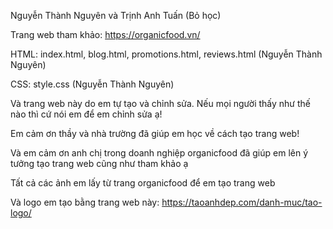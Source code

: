 Nguyễn Thành Nguyên và Trịnh Anh Tuấn (Bỏ học)

Trang web tham khảo: https://organicfood.vn/

HTML: index.html, blog.html, promotions.html, reviews.html (Nguyễn Thành Nguyên)

CSS: style.css (Nguyễn Thành Nguyên)

Và trang web này do em tự tạo và chỉnh sửa. Nếu mọi người thấy như thế nào thì cứ nói em để em chỉnh sửa ạ!

Em cảm ơn thầy và nhà trường đã giúp em học về cách tạo trang web!

Và em cảm ơn anh chị trong doanh nghiệp organicfood đã giúp em lên ý tưởng tạo trang web cũng như tham khảo ạ

Tất cả các ảnh em lấy từ trang organicfood để em tạo trang web

Và logo em tạo bằng trang web này: https://taoanhdep.com/danh-muc/tao-logo/
